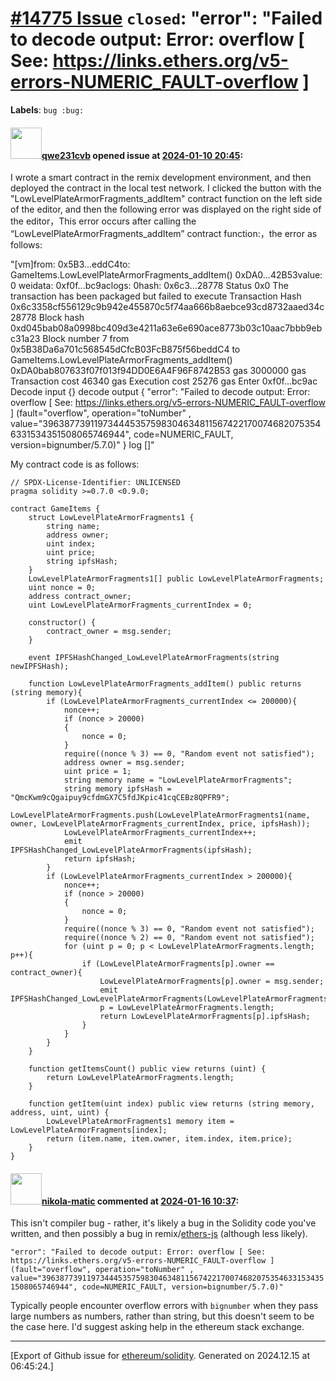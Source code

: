 # [\#14775 Issue](https://github.com/ethereum/solidity/issues/14775) `closed`: "error": "Failed to decode output: Error: overflow [ See: https://links.ethers.org/v5-errors-NUMERIC_FAULT-overflow ]
**Labels**: `bug :bug:`


#### <img src="https://avatars.githubusercontent.com/u/83327719?v=4" width="50">[qwe231cvb](https://github.com/qwe231cvb) opened issue at [2024-01-10 20:45](https://github.com/ethereum/solidity/issues/14775):

I wrote a smart contract in the remix development environment, and then deployed the contract in the local test network. I clicked the button with the "LowLevelPlateArmorFragments_addItem" contract function on the left side of the editor, and then the following error was displayed on the right side of the editor，This error occurs after calling the “LowLevelPlateArmorFragments_addItem” contract function:，the error as follows:

"[vm]from: 0x5B3...eddC4to: GameItems.LowLevelPlateArmorFragments_addItem() 0xDA0...42B53value: 0 weidata: 0xf0f...bc9aclogs: 0hash: 0x6c3...28778
Status 0x0 The transaction has been packaged but failed to execute
Transaction Hash 0x6c3358cf556129c9b942e455870c5f74aa666b8aebce93cd8732aaed34c28778
Block hash 0xd045bab08a0998bc409d3e4211a63e6e690ace8773b03c10aac7bbb9ebc31a23
Block number 7
from 0x5B38Da6a701c568545dCfcB03FcB875f56beddC4
to GameItems.LowLevelPlateArmorFragments_addItem() 0xDA0bab807633f07f013f94DD0E6A4F96F8742B53
gas 3000000 gas
Transaction cost 46340 gas
Execution cost 25276 gas
Enter 0xf0f...bc9ac
Decode input {}
decode output {
"error": "Failed to decode output: Error: overflow [ See: https://links.ethers.org/v5-errors-NUMERIC_FAULT-overflow ] (fault=\"overflow\", operation=\"toNumber\" , value=\"3963877391197344453575983046348115674221700746820753546331534351508065746944\", code=NUMERIC_FAULT, version=bignumber/5.7.0)"
}
log	[]"

My contract code is as follows:
````
// SPDX-License-Identifier: UNLICENSED
pragma solidity >=0.7.0 <0.9.0;

contract GameItems {
    struct LowLevelPlateArmorFragments1 {
        string name;
        address owner;
        uint index;
        uint price;
        string ipfsHash;
    }
    LowLevelPlateArmorFragments1[] public LowLevelPlateArmorFragments;
    uint nonce = 0;
    address contract_owner;
    uint LowLevelPlateArmorFragments_currentIndex = 0;

    constructor() {
        contract_owner = msg.sender;
    }

    event IPFSHashChanged_LowLevelPlateArmorFragments(string newIPFSHash);

    function LowLevelPlateArmorFragments_addItem() public returns (string memory){
        if (LowLevelPlateArmorFragments_currentIndex <= 200000){
            nonce++;
            if (nonce > 20000)
            {
                nonce = 0;
            }
            require((nonce % 3) == 0, "Random event not satisfied");
            address owner = msg.sender;
            uint price = 1;
            string memory name = "LowLevelPlateArmorFragments";
            string memory ipfsHash = "QmcKwm9cQgaipuy9cfdmGX7C5fdJKpic41cqCEBz8QPFR9";
            LowLevelPlateArmorFragments.push(LowLevelPlateArmorFragments1(name, owner, LowLevelPlateArmorFragments_currentIndex, price, ipfsHash));
            LowLevelPlateArmorFragments_currentIndex++; 
            emit IPFSHashChanged_LowLevelPlateArmorFragments(ipfsHash);
            return ipfsHash;
        }
        if (LowLevelPlateArmorFragments_currentIndex > 200000){
            nonce++;
            if (nonce > 20000)
            {
                nonce = 0;
            }
            require((nonce % 3) == 0, "Random event not satisfied");
			require((nonce % 2) == 0, "Random event not satisfied");
            for (uint p = 0; p < LowLevelPlateArmorFragments.length; p++){
                if (LowLevelPlateArmorFragments[p].owner == contract_owner){
                    LowLevelPlateArmorFragments[p].owner = msg.sender;
                    emit IPFSHashChanged_LowLevelPlateArmorFragments(LowLevelPlateArmorFragments[p].ipfsHash);
                    p = LowLevelPlateArmorFragments.length;
                    return LowLevelPlateArmorFragments[p].ipfsHash;
                }
            }
        }
    }

    function getItemsCount() public view returns (uint) {
        return LowLevelPlateArmorFragments.length;
    }

    function getItem(uint index) public view returns (string memory, address, uint, uint) {
        LowLevelPlateArmorFragments1 memory item = LowLevelPlateArmorFragments[index];
        return (item.name, item.owner, item.index, item.price);
    }
}
````






#### <img src="https://avatars.githubusercontent.com/u/4415530?u=dc3db70e8fbd03f92ca81ee173d57774ce61084d&v=4" width="50">[nikola-matic](https://github.com/nikola-matic) commented at [2024-01-16 10:37](https://github.com/ethereum/solidity/issues/14775#issuecomment-1893479872):

This isn't compiler bug - rather, it's likely a bug in the Solidity code you've written, and then possibly a bug in remix/[ethers-js](https://github.com/ethers-io/ethers.js) (although less likely).


`"error": "Failed to decode output: Error: overflow [ See: https://links.ethers.org/v5-errors-NUMERIC_FAULT-overflow ] (fault="overflow", operation="toNumber" , value="3963877391197344453575983046348115674221700746820753546331534351508065746944", code=NUMERIC_FAULT, version=bignumber/5.7.0)"`

Typically people encounter overflow errors with `bignumber` when they pass large numbers as numbers, rather than string, but this doesn't seem to be the case here. I'd suggest asking help in the ethereum stack exchange.


-------------------------------------------------------------------------------



[Export of Github issue for [ethereum/solidity](https://github.com/ethereum/solidity). Generated on 2024.12.15 at 06:45:24.]
